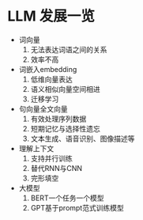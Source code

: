 # LLM 发展一览
- 词向量
    1. 无法表达词语之间的关系
    2. 效率不高
- 词嵌入embedding
    1. 低维向量表达
    2. 语义相似向量空间相进
    3. 迁移学习
- 句向量全文向量
    1. 有效处理序列数据
    2. 短期记忆与选择性遗忘
    3. 文本生成、语音识别、图像描述等
- 理解上下文
    1. 支持并行训练
    2. 替代RNN与CNN
    3. 完形填空
- 大模型
    1. BERT一个任务一个模型
    2. GPT基于prompt范式训练模型
